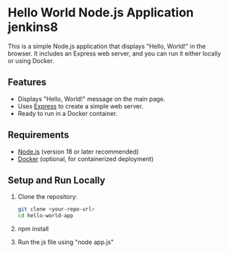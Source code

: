 # Hello World Node.js Application jenkins8

This is a simple Node.js application that displays "Hello, World!" in the browser. It includes an Express web server, and you can run it either locally or using Docker.

## Features

- Displays "Hello, World!" message on the main page.
- Uses [Express](https://expressjs.com/) to create a simple web server.
- Ready to run in a Docker container.

## Requirements

- [Node.js](https://nodejs.org/) (version 18 or later recommended)
- [Docker](https://www.docker.com/) (optional, for containerized deployment)

## Setup and Run Locally

1. Clone the repository:

   ```bash
   git clone <your-repo-url>
   cd hello-world-app
2. npm install
3. Run the js file using "node app.js"
   
